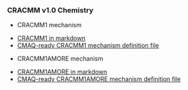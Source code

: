 ### CRACMM v1.0 Chemistry

- CRACMM1 mechanism
 * [CRACMM1 in markdown](cracmm1/mech_cracmm1_aq.md)
 * [CMAQ-ready CRACMM1 mechanism definition file](cracmm1/mech_cracmm1_aq.def)

- CRACMM1AMORE mechanism
 * [CRACMM1AMORE in markdown](cracmm1amore/mech_cracmm1amore_aq.md)
 * [CMAQ-ready CRACMM1AMORE mechanism definition file](cracmm1amore/mech_cracmm1amore_aq.def)
